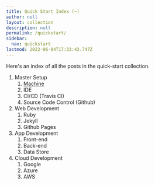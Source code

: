 ```yaml
---
title: Quick Start Index (~)
author: null
layout: collection
description: null
permalink: /quickstart/
sidebar:
  nav: quickstart
lastmod: 2022-06-04T17:33:43.747Z
---
```


Here's an index of all the posts in the quick-start collection.

1. Master Setup
   1. [Machine](machine-setup.md)
   2. IDE
   3. CI/CD (Travis CI)
   4. Source Code Control (Github)
2. Web Development
   1. Ruby
   2. Jekyll
   3. Github Pages
3. App Development
   1. Front-end
   2. Back-end
   3. Data Store
4. Cloud Development
   1. Google
   2. Azure
   3. AWS


